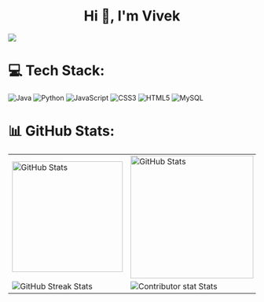 <h1 align="center">Hi 👋, I'm Vivek</h1>


![](https://github-profile-trophy.vercel.app/?username=vivekpoddar10&theme=onedark&no-frame=true&no-bg=false&margin-w=4)<br/>

# 💻 Tech Stack:
![Java](https://img.shields.io/badge/java-%23ED8B00.svg?style=for-the-badge&logo=openjdk&logoColor=white) 
![Python](https://img.shields.io/badge/python-3670A0?style=for-the-badge&logo=python&logoColor=ffdd54)
![JavaScript](https://img.shields.io/badge/javascript-%23323330.svg?style=for-the-badge&logo=javascript&logoColor=%23F7DF1E)
![CSS3](https://img.shields.io/badge/css3-%231572B6.svg?style=for-the-badge&logo=css3&logoColor=white) 
![HTML5](https://img.shields.io/badge/html5-%23E34F26.svg?style=for-the-badge&logo=html5&logoColor=white) 
![MySQL](https://img.shields.io/badge/mysql-%2300000f.svg?style=for-the-badge&logo=mysql&logoColor=white)

# 📊 GitHub Stats:

<table>
    <tr>
        <td>
            <img src="https://github-readme-stats.vercel.app/api/top-langs/?username=vivekpoddar10&theme=dark&hide_border=true&include_all_commits=false&count_private=false&layout=compact" alt="GitHub Stats" style="height:225;">
        </td>
        <td>
            <img src="https://github-readme-streak-stats.herokuapp.com/?user=vivekpoddar10&theme=dark&hide_border=true" alt="GitHub Stats" style="height:250;">
        </td>
    </tr>
   <tr>
        <td>
            <img src="https://github-readme-stats.vercel.app/api?username=vivekpoddar10&theme=dark&hide_border=true&include_all_commits=false&count_private=false" alt="GitHub Streak Stats">
        </td>
        <td>
            <img src="https://github-contributor-stats.vercel.app/api?username=vivekpoddar10&limit=5&theme=dark&hide_border=true&combine_all_yearly_contributions=true" alt=" Contributor stat Stats"  >
        </td>
    </tr>
</table>












  
